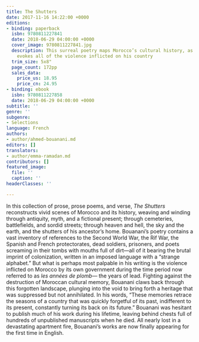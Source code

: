 ```yaml
---
title: The Shutters
date: 2017-11-16 14:22:00 +0000
editions:
- binding: paperback
  isbn: 9780811227841
  date: 2018-06-29 04:00:00 +0000
  cover_image: 9780811227841.jpg
  description: This surreal poetry maps Morocco’s cultural history, as Bouanani hauntingly
    evokes all of the violence inflicted on his country
  trim_size: 5x8"
  page_count: 172pp
  sales_data:
    price_us: 18.95
    price_cn: 24.95
- binding: ebook
  isbn: 9780811227858
  date: 2018-06-29 04:00:00 +0000
subtitle: ''
genre: ''
subgenre:
- Selections
language: French
authors:
- author/ahmed-bouanani.md
editors: []
translators:
- author/emma-ramadan.md
contributors: []
featured_image:
  file: ''
  caption: ''
headerClasses: ''

---
```

In this collection of prose, prose poems, and verse, _The Shutters_ reconstructs vivid scenes of Morocco and its history, weaving and winding through antiquity, myth, and a fictional present; through cemeteries, battlefields, and sordid streets; through heaven and hell, the sky and the earth, and the shutters of his ancestor’s home. Bouanani’s poetry contains a vast inventory of references to the Second World War, the Rif War, the Spanish and French protectorates, dead soldiers, prisoners, and poets screaming in their tombs with mouths full of dirt—all of it bearing the brutal imprint of colonization, written in an imposed language with a “strange alphabet.” But what is perhaps most palpable in his writing is the violence inflicted on Morocco by its own government during the time period now referred to as _les années de plomb—_ the years of lead. Fighting against the destruction of Moroccan cultural memory, Bouanani claws back through this forgotten landscape, plunging into the void to bring forth a heritage that was suppressed but not annihilated. In his words, “These memories retrace the seasons of a country that was quickly forgetful of its past, indifferent to its present, constantly turning its back on its future.” Bouanani was hesitant to publish much of his work during his lifetime, leaving behind chests full of hundreds of unpublished manuscripts when he died. All nearly lost in a devastating apartment fire, Bouanani’s works are now finally appearing for the first time in English.